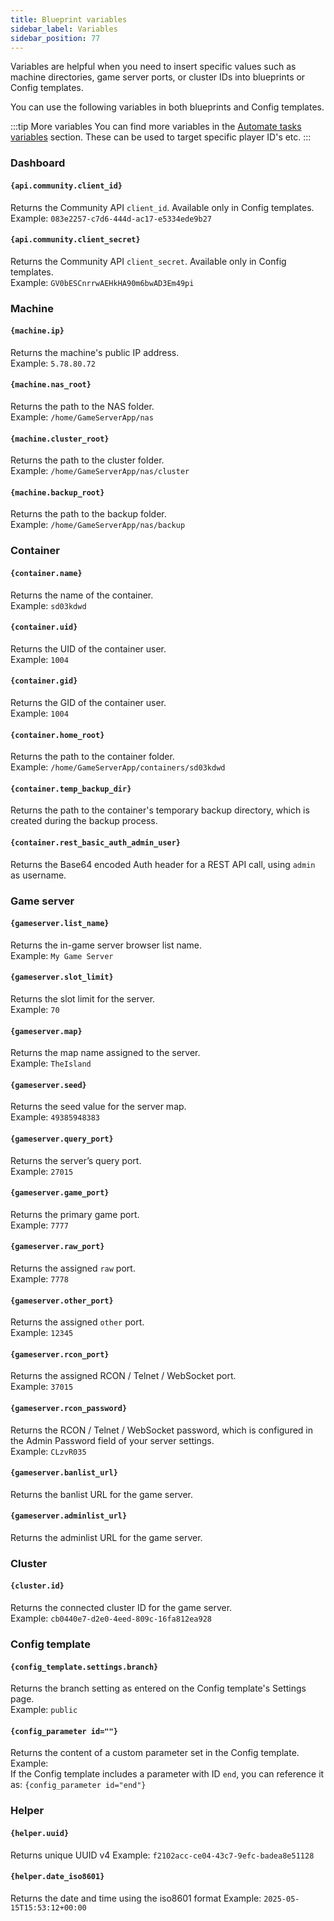 ```yaml
---
title: Blueprint variables
sidebar_label: Variables
sidebar_position: 77
---
```


Variables are helpful when you need to insert specific values such as machine directories, game server ports, or cluster IDs into blueprints or Config templates.

You can use the following variables in both blueprints and Config templates.

:::tip More variables
You can find more variables in the [Automate tasks variables](/dashboard/automate_tasks/variables) section. These can be used to target specific player ID's etc.
:::

### Dashboard

#### `{api.community.client_id}`

Returns the Community API `client_id`. Available only in Config templates.  
Example: `083e2257-c7d6-444d-ac17-e5334ede9b27`

#### `{api.community.client_secret}`

Returns the Community API `client_secret`. Available only in Config templates.  
Example: `GV0bESCnrrwAEHkHA90m6bwAD3Em49pi`

### Machine

#### `{machine.ip}`

Returns the machine's public IP address.  
Example: `5.78.80.72`

#### `{machine.nas_root}`

Returns the path to the NAS folder.  
Example: `/home/GameServerApp/nas`

#### `{machine.cluster_root}`

Returns the path to the cluster folder.  
Example: `/home/GameServerApp/nas/cluster`

#### `{machine.backup_root}`

Returns the path to the backup folder.  
Example: `/home/GameServerApp/nas/backup`

### Container

#### `{container.name}`

Returns the name of the container.  
Example: `sd03kdwd`

#### `{container.uid}`

Returns the UID of the container user.  
Example: `1004`

#### `{container.gid}`

Returns the GID of the container user.  
Example: `1004`

#### `{container.home_root}`

Returns the path to the container folder.  
Example: `/home/GameServerApp/containers/sd03kdwd`

#### `{container.temp_backup_dir}`

Returns the path to the container's temporary backup directory, which is created during the backup process.

#### `{container.rest_basic_auth_admin_user}`

Returns the Base64 encoded Auth header for a REST API call, using `admin` as username.

### Game server

#### `{gameserver.list_name}`

Returns the in-game server browser list name.  
Example: `My Game Server`

#### `{gameserver.slot_limit}`

Returns the slot limit for the server.  
Example: `70`

#### `{gameserver.map}`

Returns the map name assigned to the server.  
Example: `TheIsland`

#### `{gameserver.seed}`

Returns the seed value for the server map.  
Example: `49385948383`

#### `{gameserver.query_port}`

Returns the server’s query port.  
Example: `27015`

#### `{gameserver.game_port}`

Returns the primary game port.  
Example: `7777`

#### `{gameserver.raw_port}`

Returns the assigned `raw` port.  
Example: `7778`

#### `{gameserver.other_port}`

Returns the assigned `other` port.  
Example: `12345`

#### `{gameserver.rcon_port}`

Returns the assigned RCON / Telnet / WebSocket port.  
Example: `37015`

#### `{gameserver.rcon_password}`

Returns the RCON / Telnet / WebSocket password, which is configured in the Admin Password field of your server settings.  
Example: `CLzvR035`

#### `{gameserver.banlist_url}`

Returns the banlist URL for the game server.

#### `{gameserver.adminlist_url}`

Returns the adminlist URL for the game server.

### Cluster

#### `{cluster.id}`

Returns the connected cluster ID for the game server.  
Example: `cb0440e7-d2e0-4eed-809c-16fa812ea928`

### Config template

#### `{config_template.settings.branch}`

Returns the branch setting as entered on the Config template's Settings page.  
Example: `public`

#### `{config_parameter id=""}`

Returns the content of a custom parameter set in the Config template.  
Example:  
If the Config template includes a parameter with ID `end`, you can reference it as: `{config_parameter id="end"}
`

### Helper

#### `{helper.uuid}`

Returns unique UUID v4
Example: `f2102acc-ce04-43c7-9efc-badea8e51128`

#### `{helper.date_iso8601}`

Returns the date and time using the iso8601 format
Example: `2025-05-15T15:53:12+00:00`
